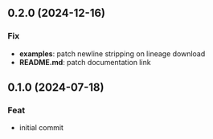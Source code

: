 ## 0.2.0 (2024-12-16)

### Fix

- **examples**: patch newline stripping on lineage download
- **README.md**: patch documentation link

## 0.1.0 (2024-07-18)

### Feat

- initial commit
